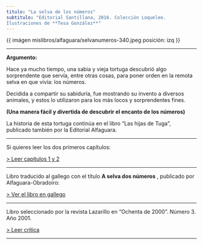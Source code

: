 ```yaml
---
titulo: "La selva de los números"
subtitulo: "Editorial Santillana, 2016. Colección Loqueleo.
Ilustraciones de **Tesa González**"
---
```

{{ imágen mislibros/alfaguara/selvanumeros-340.jpeg posición: izq }} 

---


**Argumento:**

Hace ya mucho tiempo, una sabia y vieja tortuga descubrió algo sorprendente que servía, entre otras cosas, para poner orden en la remota selva en que vivía: los números.

Decidida a compartir su sabiduría, fue mostrando su invento a diversos animales, y estos lo utilizaron para los más locos y sorprendentes fines. 

**(Una manera fácil y divertida de descubrir el encanto de los números)**

La historia de esta tortuga continúa en el libro “Las hijas de Tuga”,
publicado también por la Editorial Alfaguara.

* * *

Si quieres leer los dos primeros capítulos:

[> Leer capítulos 1 y 2](/paraleer/laselva-capitulo1)

* * *
Libro traducido al gallego con el título **A selva dos números** , publicado
por Alfaguara-Obradoiro:

[> Ver el libro en gallego](/paraleer/laselva-gallego)

* * *

Libro seleccionado por la revista Lazarillo en “Ochenta de 2000”. Número 3.
Año 2001.

[> Leer crítica](/paraleer/critica-selva)

* * *
